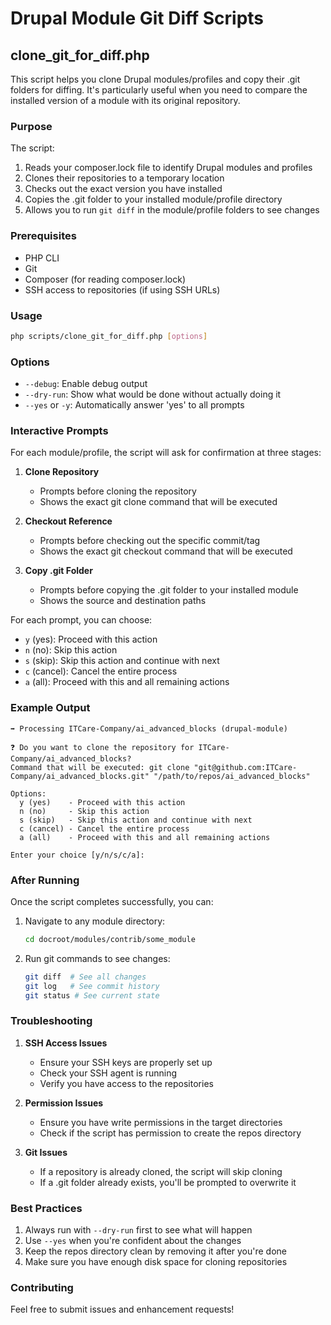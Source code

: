 # Drupal Module Git Diff Scripts

## clone_git_for_diff.php

This script helps you clone Drupal modules/profiles and copy their .git folders for diffing. It's particularly useful when you need to compare the installed version of a module with its original repository.

### Purpose

The script:
1. Reads your composer.lock file to identify Drupal modules and profiles
2. Clones their repositories to a temporary location
3. Checks out the exact version you have installed
4. Copies the .git folder to your installed module/profile directory
5. Allows you to run `git diff` in the module/profile folders to see changes

### Prerequisites

- PHP CLI
- Git
- Composer (for reading composer.lock)
- SSH access to repositories (if using SSH URLs)

### Usage

```bash
php scripts/clone_git_for_diff.php [options]
```

### Options

- `--debug`: Enable debug output
- `--dry-run`: Show what would be done without actually doing it
- `--yes` or `-y`: Automatically answer 'yes' to all prompts

### Interactive Prompts

For each module/profile, the script will ask for confirmation at three stages:

1. **Clone Repository**
   - Prompts before cloning the repository
   - Shows the exact git clone command that will be executed

2. **Checkout Reference**
   - Prompts before checking out the specific commit/tag
   - Shows the exact git checkout command that will be executed

3. **Copy .git Folder**
   - Prompts before copying the .git folder to your installed module
   - Shows the source and destination paths

For each prompt, you can choose:
- `y` (yes): Proceed with this action
- `n` (no): Skip this action
- `s` (skip): Skip this action and continue with next
- `c` (cancel): Cancel the entire process
- `a` (all): Proceed with this and all remaining actions

### Example Output

```
➡️ Processing ITCare-Company/ai_advanced_blocks (drupal-module)

❓ Do you want to clone the repository for ITCare-Company/ai_advanced_blocks?
Command that will be executed: git clone "git@github.com:ITCare-Company/ai_advanced_blocks.git" "/path/to/repos/ai_advanced_blocks"

Options:
  y (yes)    - Proceed with this action
  n (no)     - Skip this action
  s (skip)   - Skip this action and continue with next
  c (cancel) - Cancel the entire process
  a (all)    - Proceed with this and all remaining actions

Enter your choice [y/n/s/c/a]: 
```

### After Running

Once the script completes successfully, you can:

1. Navigate to any module directory:
   ```bash
   cd docroot/modules/contrib/some_module
   ```

2. Run git commands to see changes:
   ```bash
   git diff  # See all changes
   git log   # See commit history
   git status # See current state
   ```

### Troubleshooting

1. **SSH Access Issues**
   - Ensure your SSH keys are properly set up
   - Check your SSH agent is running
   - Verify you have access to the repositories

2. **Permission Issues**
   - Ensure you have write permissions in the target directories
   - Check if the script has permission to create the repos directory

3. **Git Issues**
   - If a repository is already cloned, the script will skip cloning
   - If a .git folder already exists, you'll be prompted to overwrite it

### Best Practices

1. Always run with `--dry-run` first to see what will happen
2. Use `--yes` when you're confident about the changes
3. Keep the repos directory clean by removing it after you're done
4. Make sure you have enough disk space for cloning repositories

### Contributing

Feel free to submit issues and enhancement requests! 